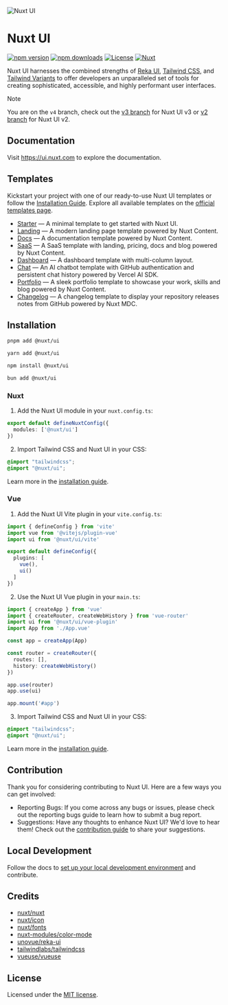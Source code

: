 <picture>
  <source media="(prefers-color-scheme: dark)" srcset="https://github.com/user-attachments/assets/91ceab67-89ce-4ef4-8678-4402a92baca5">
  <source media="(prefers-color-scheme: light)" srcset="https://github.com/user-attachments/assets/51526d6d-e5ec-41b4-aa37-242dec1cdb27">
  <img alt="Nuxt UI" src="https://github.com/user-attachments/assets/51526d6d-e5ec-41b4-aa37-242dec1cdb27">
</picture>

# Nuxt UI

[![npm version][npm-version-src]][npm-version-href]
[![npm downloads][npm-downloads-src]][npm-downloads-href]
[![License][license-src]][license-href]
[![Nuxt][nuxt-src]][nuxt-href]

Nuxt UI harnesses the combined strengths of [Reka UI](https://reka-ui.com/), [Tailwind CSS](https://tailwindcss.com/), and [Tailwind Variants](https://www.tailwind-variants.org/) to offer developers an unparalleled set of tools for creating sophisticated, accessible, and highly performant user interfaces.

> [!NOTE]
> You are on the `v4` branch, check out the [v3 branch](https://github.com/nuxt/ui/tree/v3) for Nuxt UI v3 or [v2 branch](https://github.com/nuxt/ui/tree/v2) for Nuxt UI v2.

## Documentation

Visit https://ui.nuxt.com to explore the documentation.

## Templates

Kickstart your project with one of our ready-to-use Nuxt UI templates or follow the [Installation Guide](https://ui.nuxt.com/getting-started/installation/nuxt). Explore all available templates on the [official templates page](https://ui.nuxt.com/templates).

- [Starter](https://github.com/nuxt-ui-templates/starter) — A minimal template to get started with Nuxt UI.
- [Landing](https://github.com/nuxt-ui-templates/landing) — A modern landing page template powered by Nuxt Content.
- [Docs](https://github.com/nuxt-ui-templates/docs) — A documentation template powered by Nuxt Content.
- [SaaS](https://github.com/nuxt-ui-templates/saas) — A SaaS template with landing, pricing, docs and blog powered by Nuxt Content.
- [Dashboard](https://github.com/nuxt-ui-templates/dashboard) — A dashboard template with multi-column layout.
- [Chat](https://github.com/nuxt-ui-templates/chat) — An AI chatbot template with GitHub authentication and persistent chat history powered by Vercel AI SDK.
- [Portfolio](https://github.com/nuxt-ui-templates/portfolio) — A sleek portfolio template to showcase your work, skills and blog powered by Nuxt Content.
- [Changelog](https://github.com/nuxt-ui-templates/changelog) — A changelog template to display your repository releases notes from GitHub powered by Nuxt MDC.

## Installation

```bash [pnpm]
pnpm add @nuxt/ui
```

```bash [yarn]
yarn add @nuxt/ui
```

```bash [npm]
npm install @nuxt/ui
```

```bash [bun]
bun add @nuxt/ui
```

### Nuxt

1. Add the Nuxt UI module in your `nuxt.config.ts`:

```ts [nuxt.config.ts]
export default defineNuxtConfig({
  modules: ['@nuxt/ui']
})
```

2. Import Tailwind CSS and Nuxt UI in your CSS:

```css [assets/css/main.css]
@import "tailwindcss";
@import "@nuxt/ui";
```

Learn more in the [installation guide](https://ui.nuxt.com/docs/getting-started/installation/nuxt).

### Vue

1. Add the Nuxt UI Vite plugin in your `vite.config.ts`:

```ts [vite.config.ts]
import { defineConfig } from 'vite'
import vue from '@vitejs/plugin-vue'
import ui from '@nuxt/ui/vite'

export default defineConfig({
  plugins: [
    vue(),
    ui()
  ]
})
```

2. Use the Nuxt UI Vue plugin in your `main.ts`:

```ts [main.ts]
import { createApp } from 'vue'
import { createRouter, createWebHistory } from 'vue-router'
import ui from '@nuxt/ui/vue-plugin'
import App from './App.vue'

const app = createApp(App)

const router = createRouter({
  routes: [],
  history: createWebHistory()
})

app.use(router)
app.use(ui)

app.mount('#app')
```

3. Import Tailwind CSS and Nuxt UI in your CSS:

```css [assets/main.css]
@import "tailwindcss";
@import "@nuxt/ui";
```

Learn more in the [installation guide](https://ui.nuxt.com/docs/getting-started/installation/vue).

## Contribution

Thank you for considering contributing to Nuxt UI. Here are a few ways you can get involved:

- Reporting Bugs: If you come across any bugs or issues, please check out the reporting bugs guide to learn how to submit a bug report.
- Suggestions: Have any thoughts to enhance Nuxt UI? We'd love to hear them! Check out the [contribution guide](https://ui.nuxt.com/docs/getting-started/contribution) to share your suggestions.

## Local Development

Follow the docs to [set up your local development environment](https://ui.nuxt.com/docs/getting-started/contribution#local-development) and contribute.

## Credits

- [nuxt/nuxt](https://github.com/nuxt/nuxt)
- [nuxt/icon](https://github.com/nuxt/icon)
- [nuxt/fonts](https://github.com/nuxt/fonts)
- [nuxt-modules/color-mode](https://github.com/nuxt-modules/color-mode)
- [unovue/reka-ui](https://github.com/unovue/reka-ui)
- [tailwindlabs/tailwindcss](https://github.com/tailwindlabs/tailwindcss)
- [vueuse/vueuse](https://github.com/vueuse/vueuse)

## License

Licensed under the [MIT license](https://github.com/nuxt/ui/blob/v4/LICENSE.md).

<!-- Badges -->
[npm-version-src]: https://img.shields.io/npm/v/@nuxt/ui.svg?style=flat&colorA=18181B&colorB=28CF8D
[npm-version-href]: https://npmjs.com/package/@nuxt/ui

[npm-downloads-src]: https://img.shields.io/npm/dm/@nuxt/ui.svg?style=flat&colorA=18181B&colorB=28CF8D
[npm-downloads-href]: https://npm.chart.dev/@nuxt/ui

[license-src]: https://img.shields.io/github/license/nuxt/ui.svg?style=flat&colorA=18181B&colorB=28CF8D
[license-href]: https://github.com/nuxt/ui/blob/v4/LICENSE.md

[nuxt-src]: https://img.shields.io/badge/Nuxt-18181B?logo=nuxt.js
[nuxt-href]: https://nuxt.com
